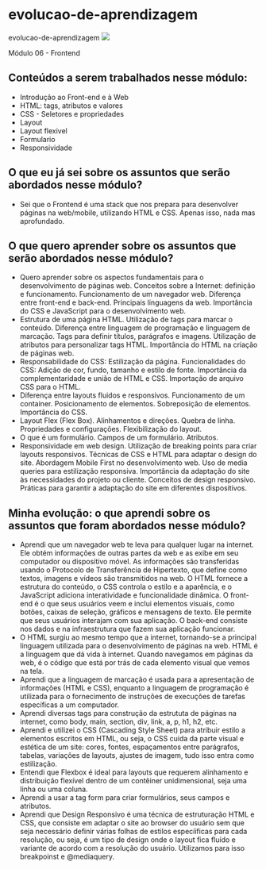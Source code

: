 # evolucao-de-aprendizagem
evolucao-de-aprendizagem
![](https://i.imgur.com/xG74tOh.png)

Módulo 06 - Frontend

## Conteúdos a serem trabalhados nesse módulo:

- Introdução ao Front-end e à Web
- HTML: tags, atributos e valores
- CSS - Seletores e propriedades 
- Layout
- Layout flexivel
- Formulario
- Responsividade

## O que eu já sei sobre os assuntos que serão abordados nesse módulo?

- Sei que o Frontend é uma stack que nos prepara para desenvolver páginas na web/mobile, utilizando HTML e CSS.
  Apenas isso, nada mas aprofundado.
  
## O que quero aprender sobre os assuntos que serão abordados nesse módulo?

- Quero aprender sobre os aspectos fundamentais para o desenvolvimento de páginas web. Conceitos sobre a Internet: definição e funcionamento. Funcionamento de um navegador web. Diferença entre front-end e back-end. Principais linguagens da web. Importância do CSS e JavaScript para o desenvolvimento web. 
- Estrutura de uma página HTML. Utilização de tags para marcar o conteúdo. Diferença entre linguagem de programação e linguagem de marcação. Tags para definir títulos, parágrafos e imagens. Utilização de atributos para personalizar tags HTML. Importância do HTML na criação de páginas web.
- Responsabilidade do CSS: Estilização da página. Funcionalidades do CSS: Adição de cor, fundo, tamanho e estilo de fonte. Importância da complementaridade e união de HTML e CSS. Importação de arquivo CSS para o HTML.
- Diferença entre layouts fluidos e responsivos. Funcionamento de um container. Posicionamento de elementos. Sobreposição de elementos.
Importância do CSS.
- Layout Flex (Flex Box). Alinhamentos e direções. Quebra de linha. Propriedades e configurações. Flexibilização do layout.
- O que é um formulário. Campos de um formulário. Atributos.
- Responsividade em web design. Utilização de breaking points para criar layouts responsivos. Técnicas de CSS e HTML para adaptar o design do site. Abordagem Mobile First no desenvolvimento web. Uso de media queries para estilização responsiva. Importância da adaptação do site às necessidades do projeto ou cliente. Conceitos de design responsivo. Práticas para garantir a adaptação do site em diferentes dispositivos.

## Minha evolução: o que aprendi sobre os assuntos que foram abordados nesse módulo?

- Aprendi que um navegador web te leva para qualquer lugar na internet. Ele obtém informações de outras partes da web e as exibe em seu computador ou dispositivo móvel. As informações são transferidas usando o Protocolo de Transferência de Hipertexto, que define como textos, imagens e vídeos são transmitidos na web. O HTML fornece a estrutura do conteúdo, o CSS controla o estilo e a aparência, e o JavaScript adiciona interatividade e funcionalidade dinâmica. O front-end é o que seus usuários veem e inclui elementos visuais, como botões, caixas de seleção, gráficos e mensagens de texto. Ele permite que seus usuários interajam com sua aplicação. O back-end consiste nos dados e na infraestrutura que fazem sua aplicação funcionar.
- O HTML surgiu ao mesmo tempo que a internet, tornando-se a principal linguagem utilizada para o desenvolvimento de páginas na web. HTML é a linguagem que dá vida à internet. Quando navegamos em páginas da web, é o código que está por trás de cada elemento visual que vemos na tela.
- Aprendi que a linguagem de marcação é usada para a apresentação de informações (HTML e CSS), enquanto a linguagem de programação é utilizada para o fornecimento de instruções de execuções de tarefas específicas a um computador.
- Aprendi diversas tags para construção da estrututa de páginas na internet, como body, main, section, div, link, a, p, h1, h2, etc.
- Aprendi e utilizei o CSS (Cascading Style Sheet) para atribuir estilo a elementos escritos em HTML, ou seja, o CSS cuida da parte visual e estética de um site: cores, fontes, espaçamentos entre parágrafos, tabelas, variações de layouts, ajustes de imagem, tudo isso entra como estilização.
- Entendi que Flexbox é ideal para layouts que requerem alinhamento e distribuição flexível dentro de um contêiner unidimensional, seja uma linha ou uma coluna.
- Aprendi a usar a tag form para criar formulários, seus campos e atributos.
- Aprendi que Design Responsivo é uma técnica de estruturação HTML e CSS, que consiste em adaptar o site ao browser do usuário sem que seja necessário definir várias folhas de estilos especíificas para cada resolução, ou seja, é um tipo de design onde o layout fica fluído e variante de acordo com a resolução do usuário. Utilizamos para isso breakpoinst e @mediaquery.



